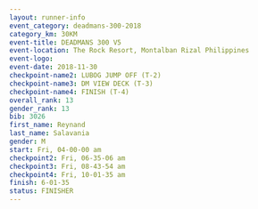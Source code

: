 ```yaml
---
layout: runner-info 
event_category: deadmans-300-2018 
category_km: 30KM 
event-title: DEADMANS 300 V5 
event-location: The Rock Resort, Montalban Rizal Philippines 
event-logo: 
event-date: 2018-11-30 
checkpoint-name2: LUBOG JUMP OFF (T-2) 
checkpoint-name3: DM VIEW DECK (T-3) 
checkpoint-name4: FINISH (T-4) 
overall_rank: 13
gender_rank: 13
bib: 3026
first_name: Reynand
last_name: Salavania
gender: M
start: Fri, 04-00-00 am
checkpoint2: Fri, 06-35-06 am
checkpoint3: Fri, 08-43-54 am
checkpoint4: Fri, 10-01-35 am
finish: 6-01-35
status: FINISHER
---
```


